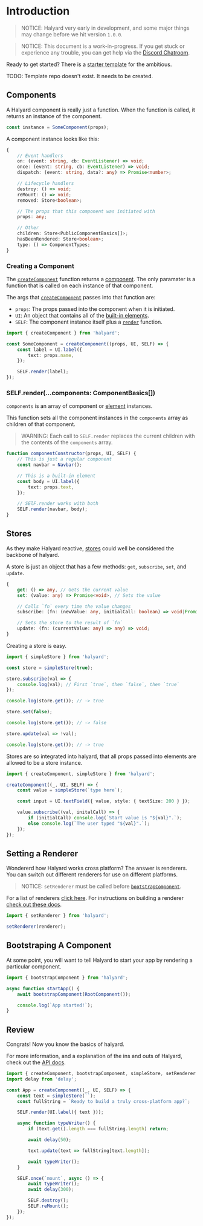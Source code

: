 # Introduction

> NOTICE: Halyard very early in development, and some major things may change before we hit version `1.0.0`.

> NOTICE: This document is a work-in-progress. If you get stuck or experience any trouble, you can get help via the [Discord Chatroom](https://discord.gg/EzctDxj).

Ready to get started? There is a [starter template](https://github.com/Vehmloewff/halyard-template) for the ambitious.

TODO: Template repo doesn't exist. It needs to be created.

## Components

A Halyard component is really just a function. When the function is called, it returns an instance of the component.

```ts
const instance = SomeComponent(props);
```

A component instance looks like this:

```ts
{
	// Event handlers
	on: (event: string, cb: EventListener) => void;
	once: (event: string, cb: EventListener) => void;
	dispatch: (event: string, data?: any) => Promise<number>;

	// Lifecycle handlers
	destroy: () => void;
	reMount: () => void;
	removed: Store<boolean>;

	// The props that this component was initiated with
	props: any;

	// Other
	children: Store<PublicComponentBasics[]>;
	hasBeenRendered: Store<boolean>;
	type: () => ComponentTypes;
}
```

### Creating a Component

The [`createComponent`](02-halyard.md) function returns a [component](#components). The only paramater is a function that is called on each instance of that component.

The args that [`createComponent`](02-halyard.md) passes into that function are:

-   `props`: The props passed into the component when it is initiated.
-   `UI`: An object that contains all of the [built-in elements](07-built-in-elements.md).
-   `SELF`: The component instance itself plus a [`render`](#selfrendercomponents-componentbasics) function.

```ts
import { createComponent } from 'halyard';

const SomeComponent = createComponent((props, UI, SELF) => {
	const label = UI.label({
		text: props.name,
	});

	SELF.render(label);
});
```

### SELF.render(...components: ComponentBasics[])

`components` is an array of component or [element](07-built-in-elements.md) instances.

This function sets all the component instances in the `components` array as children of that component.

> WARNING: Each call to `SELF.render` replaces the current children with the contents of the `components` array.

```ts
function componentConstructor(props, UI, SELF) {
	// This is just a regular component
	const navbar = Navbar();

	// This is a built-in element
	const body = UI.label({
		text: props.text,
	});

	// SElF.render works with both
	SELF.render(navbar, body);
}
```

## Stores

As they make Halyard reactive, [stores](03-halyard-store.md) could well be considered the backbone of halyard.

A store is just an object that has a few methods: `get`, `subscribe`, `set`, and `update`.

```ts
{
	get: () => any, // Gets the current value
	set: (value: any) => Promise<void>, // Sets the value

	// Calls `fn` every time the value changes
	subscribe: (fn: (newValue: any, initialCall: boolean) => void|Promise<void>) => void;

	// Sets the store to the result of `fn`
	update: (fn: (currentValue: any) => any) => void;
}
```

Creating a store is easy.

```ts
import { simpleStore } from 'halyard';

const store = simpleStore(true);

store.subscribe(val => {
	console.log(val); // First `true`, then `false`, then `true`
});

console.log(store.get()); // -> true

store.set(false);

console.log(store.get()); // -> false

store.update(val => !val);

console.log(store.get()); // -> true
```

Stores are so integrated into halyard, that all props passed into elements are allowed to be a store instance.

```ts
import { createComponent, simpleStore } from 'halyard';

createComponent((_, UI, SELF) => {
	const value = simpleStore(`type here`);

	const input = UI.textField({ value, style: { textSize: 200 } });

	value.subscribe((val, initalCall) => {
		if (initialCall) console.log(`Start value is "${val}".`);
		else console.log(`The user typed "${val}".`);
	});
});
```

## Setting a Renderer

Wondererd how Halyard works cross platform? The answer is renderers. You can switch out different renderers for use on different platforms.

> NOTICE: `setRenderer` must be called before [`bootstrapComponent`](#bootstraping-a-component]).

For a list of renderers [click here](renderers.md). For instructions on building a renderer [check out these docs](08-creating-a-renderer.md).

```ts
import { setRenderer } from 'halyard';

setRenderer(renderer);
```

## Bootstraping A Component

At some point, you will want to tell Halyard to start your app by rendering a particular component.

```ts
import { bootstrapComponent } from 'halyard';

async function startApp() {
	await bootstrapComponent(RootComponent());

	console.log(`App started!`);
}
```

## Review

Congrats! Now you know the basics of halyard.

For more information, and a explanation of the ins and outs of Halyard, check out the [API docs](README.md#api).

```ts
import { createComponent, bootstrapComponent, simpleStore, setRenderer } from 'halyard';
import delay from 'delay';

const App = createComponent((_, UI, SELF) => {
	const text = simpleStore(``);
	const fullString = `Ready to build a truly cross-platform app?`;

	SELF.render(UI.label({ text }));

	async function typeWriter() {
		if (text.get().length === fullString.length) return;

		await delay(50);

		text.update(text => fullString[text.length]);

		await typeWriter();
	}

	SELF.once(`mount`, async () => {
		await typeWriter();
		await delay(300);

		SELF.destroy();
		SELF.reMount();
	});
});
```
